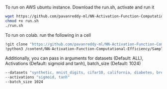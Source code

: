 
To run on AWS ubuntu instance. Download the run.sh, activate and run it
```bash
wget https://github.com/pavanreddy-ml/NN-Activation-Function-Computational-Efficiency/raw/main/run.sh
chmod +x run.sh
./run.sh
```

To run on colab. run the following in a cell
```bash
!git clone "https://github.com/pavanreddy-ml/NN-Activation-Function-Computational-Efficiency.git"
!python3 /content/NN-Activation-Function-Computational-Efficiency/Sample_Capstone/code/main.py
```

Additionally, you can pass in arguments for datasets (Default: ALL), Activations (Default: sigmoid and tanh), batch_size (Default: 1024)
```bash
--datasets "synthetic, mnist_digits, cifar10, california, diabetes, breast_cancer, iris, digits, wine"
--activations "sigmoid, tanh"
--batch_size 1024
```
